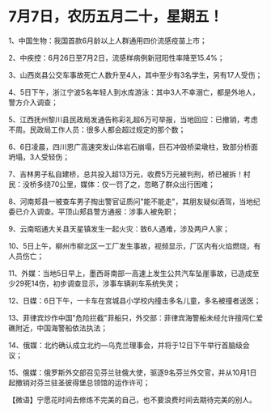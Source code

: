 # 7月7日，农历五月二十，星期五！

1、中国生物：我国首款6月龄以上人群通用四价流感疫苗上市；

2、中疾控：6月26日至7月2日，流感样病例新冠阳性率降至15.4%；

3、山西岚县公交车事故死亡人数升至4人，其中至少有3名学生，另有17人受伤；

4、5日下午，浙江宁波5名年轻人到水库游泳：其中3人不幸溺亡，都是外地人，警方介入调查；

5、江西抚州黎川县民政局发通告称彩礼超6万可举报，当地回应：已撤销，考虑不周。民政局工作人员：很多人都会超过规定的那个数；

6、6日凌晨，四川恩广高速突发山体岩石崩塌，巨石冲毁桥梁墩柱，致部分桥面坍塌，3人受轻伤；

7、吉林男子私自建桥，总共投入超13万元，收费5万元被判刑，桥已被拆！村民：没桥多绕70公里，媒体：仅一罚了之，忽略了群众出行困难；

8、河南郏县一被查车男子掏出警官证质问"能不能走"，其朋友疑似酒驾，当地纪委已介入调查。平顶山郏县警方通报：涉事人被免职；

9、云南昭通大关县天星镇发生一起火灾：致6人遇难，涉及两户人家；

10、5日上午，柳州市柳北区一工厂发生事故，视频显示，厂区内有火焰燃烧，有人员伤亡；

11、外媒：当地5日早上，墨西哥南部一高速上发生公共汽车坠崖事故，已造成至少29死14伤，初步调查显示，涉事车辆刹车系统失灵；

12、日媒：6日下午，一卡车在宫城县小学校内撞击多名儿童，多名被撞者送医；

13、菲律宾炒作中国"危险拦截"菲船只，外交部：菲律宾海警船未经允许擅闯仁爱礁附近，中国海警船依法执法；

14、俄媒：北约确认成立北约—乌克兰理事会，并将于12日下午举行首脑级会议；

15、俄媒：俄罗斯外交部召见芬兰驻俄大使，驱逐9名芬兰外交官，并从10月1日起撤销对芬兰驻圣彼得堡总领馆的运作许可；



【微语】宁愿花时间去修炼不完美的自己，也不要浪费时间去期待完美的别人。

